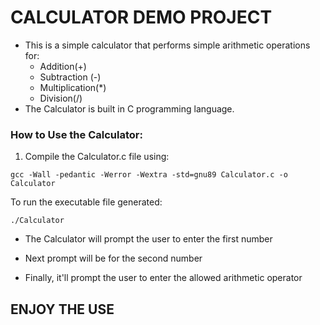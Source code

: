  # CALCULATOR DEMO PROJECT

 * This is a simple calculator that performs simple arithmetic operations for:
    *  Addition(+)
    * Subtraction (-)
    * Multiplication(*)
    * Division(/)
 * The Calculator is built in C programming language.

 ### How to Use the Calculator:

 1. Compile the Calculator.c file using:
 ```
 gcc -Wall -pedantic -Werror -Wextra -std=gnu89 Calculator.c -o Calculator
 ```
To run the executable file generated:

```
./Calculator
```
- The Calculator will prompt the user to enter the first number
- Next prompt will be for the second number

- Finally, it'll prompt the user to enter the allowed arithmetic operator

## ENJOY THE USE 

